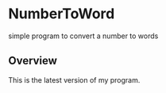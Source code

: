 # NumberToWord
simple program to convert a number to words

## Overview
This is the latest version of my program.
